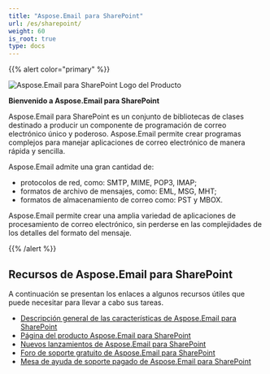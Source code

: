 ```yaml
---
title: "Aspose.Email para SharePoint"
url: /es/sharepoint/
weight: 60
is_root: true
type: docs
---
```


{{% alert color="primary" %}}

![Aspose.Email para SharePoint Logo del Producto](home_1.png)

**Bienvenido a Aspose.Email para SharePoint**

Aspose.Email para SharePoint es un conjunto de bibliotecas de clases destinado a producir un componente de programación de correo electrónico único y poderoso.
Aspose.Email permite crear programas complejos para manejar aplicaciones de correo electrónico de manera rápida y sencilla.

Aspose.Email admite una gran cantidad de:
- protocolos de red, como: SMTP, MIME, POP3, IMAP;
- formatos de archivo de mensajes, como: EML, MSG, MHT;
- formatos de almacenamiento de correo como: PST y MBOX.

Aspose.Email permite crear una amplia variedad de aplicaciones de procesamiento de correo electrónico, sin perderse en las complejidades de los detalles del formato del mensaje.

{{% /alert %}}

## **Recursos de Aspose.Email para SharePoint**

A continuación se presentan los enlaces a algunos recursos útiles que puede necesitar para llevar a cabo sus tareas.

- [Descripción general de las características de Aspose.Email para SharePoint](/email/sharepoint/features/)
- [Página del producto Aspose.Email para SharePoint](https://products.aspose.com/email/es/sharepoint)
- [Nuevos lanzamientos de Aspose.Email para SharePoint](https://releases.aspose.com/email/sharepoint/)
- [Foro de soporte gratuito de Aspose.Email para SharePoint](https://forum.aspose.com/)
- [Mesa de ayuda de soporte pagado de Aspose.Email para SharePoint](https://helpdesk.aspose.com/)
